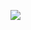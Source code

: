 <a href="https://solved.ac/lisayang1"><img align="right" src="http://mazandi.herokuapp.com/api?handle=lisayang1&theme=dark"/></a>
